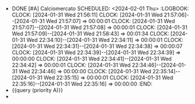 - DONE [#A] Calciomercato
  SCHEDULED: <2024-02-01 Thu>
  :LOGBOOK:
  CLOCK: [2024-01-31 Wed 21:56:11]
  CLOCK: [2024-01-31 Wed 21:57:06]--[2024-01-31 Wed 21:57:07] =>  00:00:01
  CLOCK: [2024-01-31 Wed 21:57:07]--[2024-01-31 Wed 21:57:08] =>  00:00:01
  CLOCK: [2024-01-31 Wed 21:57:09]--[2024-01-31 Wed 21:58:43] =>  00:01:34
  CLOCK: [2024-01-31 Wed 22:34:10]--[2024-01-31 Wed 22:34:11] =>  00:00:01
  CLOCK: [2024-01-31 Wed 22:34:31]--[2024-01-31 Wed 22:34:38] =>  00:00:07
  CLOCK: [2024-01-31 Wed 22:34:39]--[2024-01-31 Wed 22:34:39] =>  00:00:00
  CLOCK: [2024-01-31 Wed 22:34:41]--[2024-01-31 Wed 22:34:42] =>  00:00:01
  CLOCK: [2024-01-31 Wed 22:34:46]--[2024-01-31 Wed 22:34:46] =>  00:00:00
  CLOCK: [2024-01-31 Wed 22:35:14]--[2024-01-31 Wed 22:35:15] =>  00:00:01
  CLOCK: [2024-01-31 Wed 22:35:16]--[2024-01-31 Wed 22:35:16] =>  00:00:00
  :END:
- {{query (priority A)}}
-